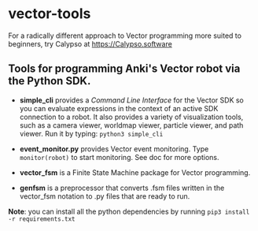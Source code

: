 # vector-tools

For a radically different approach to Vector programming more suited to beginners, try Calypso at https://Calypso.software

## Tools for programming Anki's Vector robot via the Python SDK.

* __simple_cli__ provides a _Command Line Interface_ for the Vector SDK
so you can evaluate expressions in the context of an active SDK connection
to a robot. It also provides a variety of visualization tools, such as a
camera viewer, worldmap viewer, particle viewer, and path viewer.
Run it by typing: `python3 simple_cli`

* __event_monitor.py__ provides Vector event monitoring.
Type `monitor(robot)` to start monitoring.  See doc for more options.

* __vector_fsm__ is a Finite State Machine package for Vector programming.

* __genfsm__ is a preprocessor that converts .fsm files written in
the vector_fsm notation to .py files that are ready to run.

__Note__: you can install all the python dependencies by running `pip3 install -r requirements.txt`

